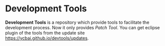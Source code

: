 # Development Tools
**Development Tools** is a repository which provide tools to facilitate the development process. Now it only provides *Patch Tool*. You can get eclipse plugin of the tools from the update site https://ycbai.github.io/devtools/updates.

